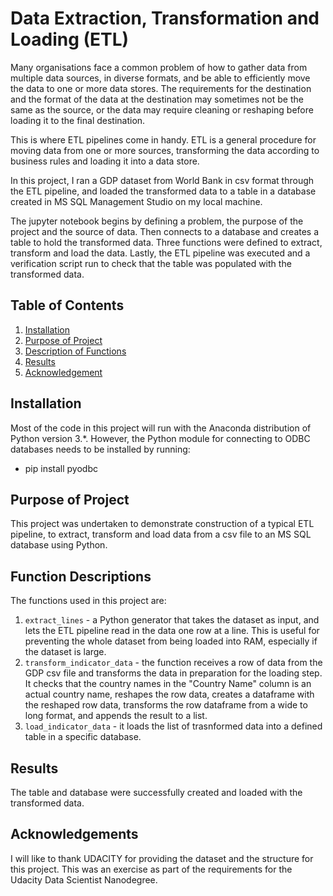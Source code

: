 # Data Extraction, Transformation and Loading (ETL)
Many organisations face a common problem of how to gather data from multiple data sources, in diverse formats, and be able to efficiently move the data to one or more data stores. The requirements for the destination and the format of the data at the destination may sometimes not be the same as the source, or the data may require cleaning or reshaping before loading it to the final destination.

This is where ETL pipelines come in handy. ETL is a general procedure for moving data from one or more sources, transforming the data according to business rules and loading it into a data store.

In this project, I ran a GDP dataset from World Bank in csv format through the ETL pipeline, and loaded the transformed data to a table in a database created in MS SQL Management Studio on my local machine.

The jupyter notebook begins by defining a problem, the purpose of the project and the source of data. Then connects to a database and creates a table to hold the transformed data. Three functions were defined to extract, transform and load the data. Lastly, the ETL pipeline was executed and a verification script run to check that the table was populated with the transformed data.


## Table of Contents

1. [Installation](#installation)
2. [Purpose of Project](#purpose-of-project)
3. [Description of Functions](#description-of-functions)
4. [Results](#results)
5. [Acknowledgement](#acknowledgement)


## Installation
Most of the code in this project will run with the Anaconda distribution of Python version 3.*. However, the Python module for connecting to ODBC databases needs to be installed by running:

- pip install pyodbc


## Purpose of Project
This project was undertaken to demonstrate construction of a typical ETL pipeline, to extract, transform and load data from a csv file to an MS SQL database using Python.


## Function Descriptions
The functions used in this project are:
1. `extract_lines` - a Python generator that takes the dataset as input, and lets the ETL pipeline read in the data one row at a line. This is useful for preventing the whole dataset from being loaded into RAM, especially if the dataset is large. 
2. `transform_indicator_data` -  the function receives a row of data from the GDP csv file and transforms the data in preparation for the loading step. It checks that the country names in the "Country Name" column is an actual country name, reshapes the row data, creates a dataframe with the reshaped row data, transforms the row dataframe from a wide to long format, and appends the result to a list.
3. `load_indicator_data` - it loads the list of trasnformed data into a defined table in a specific database.


## Results
The table and database were successfully created and loaded with the transformed data.


## Acknowledgements
I will like to thank UDACITY for providing the dataset and the structure for this project. This was an exercise as part of the requirements for the Udacity Data Scientist Nanodegree. 


